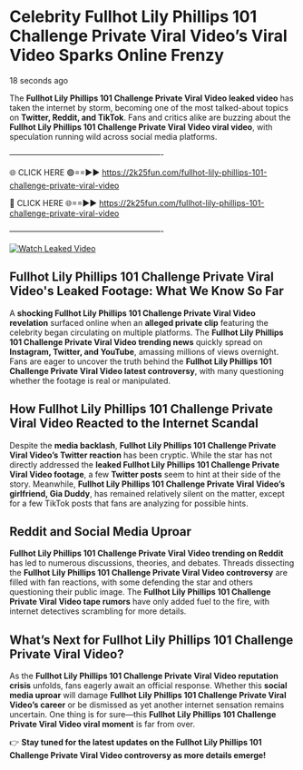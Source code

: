 # Celebrity Fullhot Lily Phillips 101 Challenge Private Viral Video’s Viral Video Sparks Online Frenzy

18 seconds ago

The **Fullhot Lily Phillips 101 Challenge Private Viral Video leaked video** has taken the internet by storm, becoming one of the most talked-about topics on **Twitter, Reddit, and TikTok**. Fans and critics alike are buzzing about the **Fullhot Lily Phillips 101 Challenge Private Viral Video viral video**, with speculation running wild across social media platforms.

———————————————————-

🌐 CLICK HERE 🟢==►► https://2k25fun.com/fullhot-lily-phillips-101-challenge-private-viral-video

🔴 CLICK HERE 🌐==►► https://2k25fun.com/fullhot-lily-phillips-101-challenge-private-viral-video

———————————————————-

[![Watch Leaked Video](https://miro.medium.com/v2/resize:fit:828/format:webp/1*cilzJN44JGOrTw9NJCrNHA.gif "Watch Leaked Video")](https://2k25fun.com/fullhot-lily-phillips-101-challenge-private-viral-video)

## **Fullhot Lily Phillips 101 Challenge Private Viral Video's Leaked Footage: What We Know So Far**  
A **shocking Fullhot Lily Phillips 101 Challenge Private Viral Video revelation** surfaced online when an **alleged private clip** featuring the celebrity began circulating on multiple platforms. The **Fullhot Lily Phillips 101 Challenge Private Viral Video trending news** quickly spread on **Instagram, Twitter, and YouTube**, amassing millions of views overnight. Fans are eager to uncover the truth behind the **Fullhot Lily Phillips 101 Challenge Private Viral Video latest controversy**, with many questioning whether the footage is real or manipulated.  

## **How Fullhot Lily Phillips 101 Challenge Private Viral Video Reacted to the Internet Scandal**  
Despite the **media backlash**, **Fullhot Lily Phillips 101 Challenge Private Viral Video’s Twitter reaction** has been cryptic. While the star has not directly addressed the **leaked Fullhot Lily Phillips 101 Challenge Private Viral Video footage**, a few **Twitter posts** seem to hint at their side of the story. Meanwhile, **Fullhot Lily Phillips 101 Challenge Private Viral Video’s girlfriend, Gia Duddy**, has remained relatively silent on the matter, except for a few TikTok posts that fans are analyzing for possible hints.  

## **Reddit and Social Media Uproar**  
**Fullhot Lily Phillips 101 Challenge Private Viral Video trending on Reddit** has led to numerous discussions, theories, and debates. Threads dissecting the **Fullhot Lily Phillips 101 Challenge Private Viral Video controversy** are filled with fan reactions, with some defending the star and others questioning their public image. The **Fullhot Lily Phillips 101 Challenge Private Viral Video tape rumors** have only added fuel to the fire, with internet detectives scrambling for more details.  

## **What’s Next for Fullhot Lily Phillips 101 Challenge Private Viral Video?**  
As the **Fullhot Lily Phillips 101 Challenge Private Viral Video reputation crisis** unfolds, fans eagerly await an official response. Whether this **social media uproar** will damage **Fullhot Lily Phillips 101 Challenge Private Viral Video’s career** or be dismissed as yet another internet sensation remains uncertain. One thing is for sure—this **Fullhot Lily Phillips 101 Challenge Private Viral Video viral moment** is far from over.  

👉 **Stay tuned for the latest updates on the Fullhot Lily Phillips 101 Challenge Private Viral Video controversy as more details emerge!**  